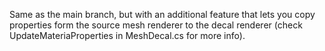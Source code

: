 Same as the main branch, but with an additional feature that lets you copy properties form the source mesh renderer to the decal renderer (check UpdateMateriaProperties in MeshDecal.cs for more info).
